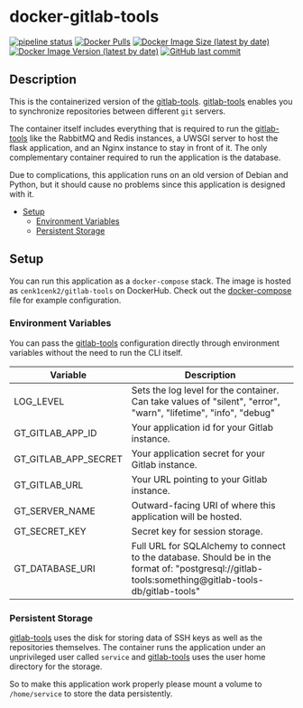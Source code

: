 # docker-gitlab-tools

[![pipeline status](https://gitlab.kilic.dev/docker/gitlab-tools/badges/main/pipeline.svg)](https://gitlab.kilic.dev/docker/gitlab-tools/-/commits/main) [![Docker Pulls](https://img.shields.io/docker/pulls/cenk1cenk2/gitlab-tools)](https://hub.docker.com/repository/docker/cenk1cenk2/gitlab-tools) [![Docker Image Size (latest by date)](https://img.shields.io/docker/image-size/cenk1cenk2/gitlab-tools)](https://hub.docker.com/repository/docker/cenk1cenk2/gitlab-tools) [![Docker Image Version (latest by date)](https://img.shields.io/docker/v/cenk1cenk2/gitlab-tools)](https://hub.docker.com/repository/docker/cenk1cenk2/gitlab-tools) [![GitHub last commit](https://img.shields.io/github/last-commit/cenk1cenk2/docker-gitlab-tools)](https://github.com/cenk1cenk2/docker-gitlab-tools)

## Description

This is the containerized version of the [gitlab-tools](https://github.com/Salamek/gitlab-tools). [gitlab-tools](https://github.com/Salamek/gitlab-tools) enables you to synchronize repositories between different `git` servers.

The container itself includes everything that is required to run the [gitlab-tools](https://github.com/Salamek/gitlab-tools) like the RabbitMQ and Redis instances, a UWSGI server to host the flask application, and an Nginx instance to stay in front of it. The only complementary container required to run the application is the database.

Due to complications, this application runs on an old version of Debian and Python, but it should cause no problems since this application is designed with it.

<!-- toc -->

- [Setup](#setup)
  - [Environment Variables](#environment-variables)
  - [Persistent Storage](#persistent-storage)

<!-- tocstop -->

## Setup

You can run this application as a `docker-compose` stack. The image is hosted as `cenk1cenk2/gitlab-tools` on DockerHub. Check out the [docker-compose](./docker-compose.yml) file for example configuration.

### Environment Variables

You can pass the [gitlab-tools](https://github.com/Salamek/gitlab-tools) configuration directly through environment variables without the need to run the CLI itself.

| Variable             | Description                                                                                                                                        |
| -------------------- | -------------------------------------------------------------------------------------------------------------------------------------------------- |
| LOG_LEVEL            | Sets the log level for the container. Can take values of "silent", "error", "warn", "lifetime", "info", "debug"                                    |
| GT_GITLAB_APP_ID     | Your application id for your Gitlab instance.                                                                                                      |
| GT_GITLAB_APP_SECRET | Your application secret for your Gitlab instance.                                                                                                  |
| GT_GITLAB_URL        | Your URL pointing to your Gitlab instance.                                                                                                         |
| GT_SERVER_NAME       | Outward-facing URI of where this application will be hosted.                                                                                       |
| GT_SECRET_KEY        | Secret key for session storage.                                                                                                                    |
| GT_DATABASE_URI      | Full URL for SQLAlchemy to connect to the database. Should be in the format of: "postgresql://gitlab-tools:something@gitlab-tools-db/gitlab-tools" |

### Persistent Storage

[gitlab-tools](https://github.com/Salamek/gitlab-tools) uses the disk for storing data of SSH keys as well as the repositories themselves. The container runs the application under an unprivileged user called `service` and [gitlab-tools](https://github.com/Salamek/gitlab-tools) uses the user home directory for the storage.

So to make this application work properly please mount a volume to `/home/service` to store the data persistently.
